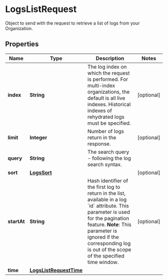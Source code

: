 

# LogsListRequest

Object to send with the request to retrieve a list of logs from your Organization.
## Properties

Name | Type | Description | Notes
------------ | ------------- | ------------- | -------------
**index** | **String** | The log index on which the request is performed. For multi-index organizations, the default is all live indexes. Historical indexes of rehydrated logs must be specified. |  [optional]
**limit** | **Integer** | Number of logs return in the response. |  [optional]
**query** | **String** | The search query - following the log search syntax. | 
**sort** | [**LogsSort**](LogsSort.md) |  |  [optional]
**startAt** | **String** | Hash identifier of the first log to return in the list, available in a log &#x60;id&#x60; attribute. This parameter is used for the pagination feature.  **Note**: This parameter is ignored if the corresponding log is out of the scope of the specified time window. |  [optional]
**time** | [**LogsListRequestTime**](LogsListRequestTime.md) |  | 



